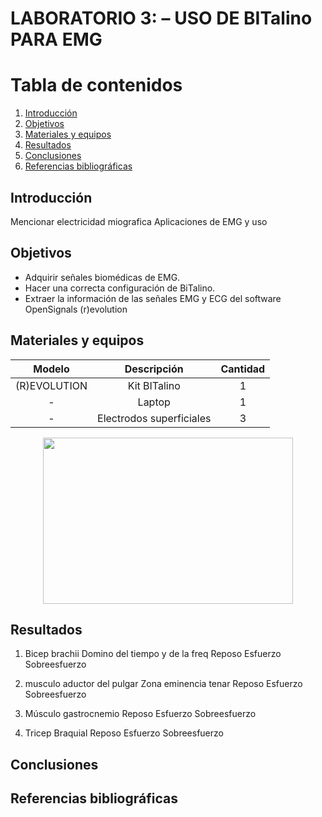 # **LABORATORIO 3: – USO DE BITalino PARA EMG**
# **Tabla de contenidos**

1. [Introducción](#id1)
2. [Objetivos](#id2)
2. [Materiales y equipos](#id3)
3. [Resultados](#id4)
4. [Conclusiones](#id5)
5. [Referencias bibliográficas](#id6)

## **Introducción** <a name="id1"></a>
Mencionar electricidad miografica
Aplicaciones de EMG y uso


## **Objetivos** <a name="id2"></a>

* Adquirir señales biomédicas de EMG.
* Hacer una correcta configuración de BiTalino.
* Extraer la información de las señales EMG y ECG del software OpenSignals (r)evolution

## **Materiales y equipos** <a name="id3"></a>
<div align="center">

|  **Modelo**  | **Descripción** | **Cantidad** |
|:------------:|:---------------:|:------------:|
| (R)EVOLUTION |   Kit BITalino  |       1      |
|       -      |      Laptop     |       1      |
|       -      |    Electrodos superficiales   |       3      |


</div>

<p align="justify">
<p align="center"><img src="/ISB/Laboratorios/Imagenes/Bitalino/working1.jpeg" width="400" height="266"></p>
</p>

## **Resultados** <a name="id4"></a>
1. Bicep brachii
Domino del tiempo y de la freq
Reposo
Esfuerzo
Sobreesfuerzo

2. musculo aductor del pulgar
Zona eminencia tenar
Reposo
Esfuerzo
Sobreesfuerzo

3. Músculo gastrocnemio
Reposo
Esfuerzo
Sobreesfuerzo

4. Tricep Braquial
Reposo
Esfuerzo
Sobreesfuerzo

## **Conclusiones** <a name="id5"></a>

## **Referencias bibliográficas** <a name="id6"></a>
